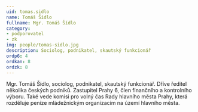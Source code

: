 ```yaml
---
uid: tomas.sidlo
name: Tomáš Šídlo
fullname: Mgr. Tomáš Šídlo
category: 
- podporovatel
- zk
img: people/tomas-sidlo.jpg
description: Sociolog, podnikatel, skautský funkcionář
ordp6: 4
ordkan: 8
ordzk: 8
---
```

Mgr. Tomáš Šídlo, sociolog, podnikatel, skautský funkcionář. Dříve ředitel několika českých podniků. Zastupitel Prahy 6, člen finančního a kontrolního výboru. Také vede komisi pro volný čas Rady hlavního města Prahy, která rozděluje peníze mládežnickým organizacím na území hlavního města.

